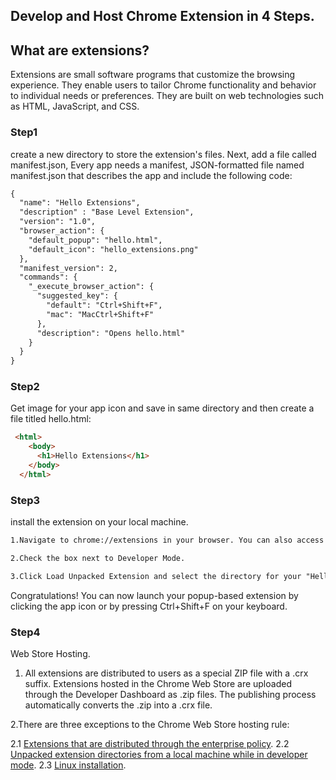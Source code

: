 ## Develop and Host Chrome Extension in 4 Steps.

## What are extensions?

Extensions are small software programs that customize the browsing experience. They enable users to tailor Chrome functionality and behavior to individual needs or preferences. They are built on web technologies such as HTML, JavaScript, and CSS.

### Step1

create a new directory to store the extension's files. 
Next, add a file called manifest.json, Every app needs a manifest, JSON-formatted file named manifest.json that describes the app and include the following code:

```markdown
{
  "name": "Hello Extensions",
  "description" : "Base Level Extension",
  "version": "1.0",
  "browser_action": {
    "default_popup": "hello.html",
    "default_icon": "hello_extensions.png"
  },
  "manifest_version": 2,
  "commands": {
    "_execute_browser_action": {
      "suggested_key": {
        "default": "Ctrl+Shift+F",
        "mac": "MacCtrl+Shift+F"
      },
      "description": "Opens hello.html"
    }
  }
}
```

### Step2

Get image for your app icon and save in same directory and then create a file titled hello.html:

```markdown
 <html>
    <body>
      <h1>Hello Extensions</h1>
    </body>
  </html>
```


### Step3

install the extension on your local machine.

```markdown
1.Navigate to chrome://extensions in your browser. You can also access this page by clicking on the Chrome menu on the top right side of the Omnibox, hovering over More Tools and selecting Extensions.

2.Check the box next to Developer Mode.

3.Click Load Unpacked Extension and select the directory for your "Hello Extensions" extension.
```
Congratulations! You can now launch your popup-based extension by clicking the app icon or by pressing Ctrl+Shift+F on your keyboard.



### Step4 

Web Store Hosting.

1. All extensions are distributed to users as a special ZIP file with a .crx suffix. Extensions hosted in the Chrome Web Store are uploaded through the Developer Dashboard as .zip files. The publishing process automatically converts the .zip into a .crx file.

2.There are three exceptions to the Chrome Web Store hosting rule:

2.1 [Extensions that are distributed through the enterprise policy](https://support.google.com/chrome/a/answer/187948?visit_id=637299903277586562-2444179625&rd=1).
2.2 [Unpacked extension directories from a local machine while in developer mode](https://developer.chrome.com/extensions/getstarted#unpacked).
2.3 [Linux installation](https://developer.chrome.com/extensions/linux_hosting).



